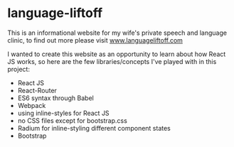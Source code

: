 # language-liftoff
This is an informational website for my wife's private speech and language clinic, to find out more please visit www.languageliftoff.com

I wanted to create this website as an opportunity to learn about how React JS works, so here are the few libraries/concepts I've played with in this project:
* React JS
* React-Router
* ES6 syntax through Babel
* Webpack
* using inline-styles for React JS
* no CSS files except for bootstrap.css
* Radium for inline-styling different component states
* Bootstrap

